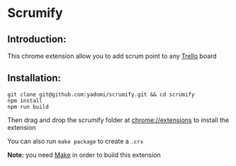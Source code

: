 Scrumify
========

Introduction:
-------------

This chrome extension allow you to add scrum point to any [Trello](http://trello.com) board

Installation:
-------------

    git clone git@github.com:yadomi/scrumify.git && cd scrumify
    npm install
    npm run build

Then drag and drop the scrumify folder at [chrome://extensions](chrome://extensions) to install the extension

You can also run `make package` to create a `.crx`

**Note:** you need [Make](https://www.gnu.org/software/make/) in order to build this extension
